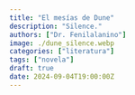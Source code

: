 ```yaml
---
title: "El mesías de Dune"
description: "Silence."
authors: ["Dr. Fenilalanino"]
image: ./dune_silence.webp
categories: ["literatura"]
tags: ["novela"]
draft: true
date: 2024-09-04T19:00:00Z
---
```


